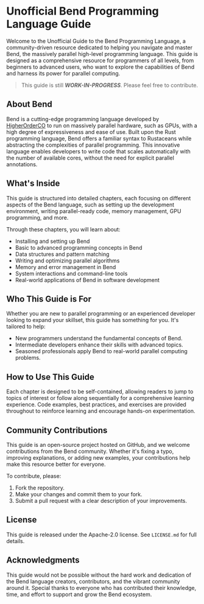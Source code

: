 # Unofficial Bend Programming Language Guide

Welcome to the Unofficial Guide to the Bend Programming Language, a community-driven resource dedicated to helping you navigate and master Bend, the massively parallel high-level programming language. This guide is designed as a comprehensive resource for programmers of all levels, from beginners to advanced users, who want to explore the capabilities of Bend and harness its power for parallel computing.

> This guide is still ***WORK-IN-PROGRESS***. Please feel free to contribute.

## About Bend

Bend is a cutting-edge programming language developed by [HigherOrderCO](https://github.com/HigherOrderCO) to run on massively parallel hardware, such as GPUs, with a high degree of expressiveness and ease of use. Built upon the Rust programming language, Bend offers a familiar syntax to Rustaceans while abstracting the complexities of parallel programming. This innovative language enables developers to write code that scales automatically with the number of available cores, without the need for explicit parallel annotations.

## What's Inside

This guide is structured into detailed chapters, each focusing on different aspects of the Bend language, such as setting up the development environment, writing parallel-ready code, memory management, GPU programming, and more.

Through these chapters, you will learn about:

- Installing and setting up Bend
- Basic to advanced programming concepts in Bend
- Data structures and pattern matching
- Writing and optimizing parallel algorithms
- Memory and error management in Bend
- System interactions and command-line tools
- Real-world applications of Bend in software development

## Who This Guide is For

Whether you are new to parallel programming or an experienced developer looking to expand your skillset, this guide has something for you. It's tailored to help:

- New programmers understand the fundamental concepts of Bend.
- Intermediate developers enhance their skills with advanced topics.
- Seasoned professionals apply Bend to real-world parallel computing problems.

## How to Use This Guide

Each chapter is designed to be self-contained, allowing readers to jump to topics of interest or follow along sequentially for a comprehensive learning experience. Code examples, best practices, and exercises are provided throughout to reinforce learning and encourage hands-on experimentation.

## Community Contributions

This guide is an open-source project hosted on GitHub, and we welcome contributions from the Bend community. Whether it's fixing a typo, improving explanations, or adding new examples, your contributions help make this resource better for everyone.

To contribute, please:

1. Fork the repository.
2. Make your changes and commit them to your fork.
3. Submit a pull request with a clear description of your improvements.

## License

This guide is released under the Apache-2.0 license. See `LICENSE.md` for full details.

## Acknowledgments

This guide would not be possible without the hard work and dedication of the Bend language creators, contributors, and the vibrant community around it. Special thanks to everyone who has contributed their knowledge, time, and effort to support and grow the Bend ecosystem.
